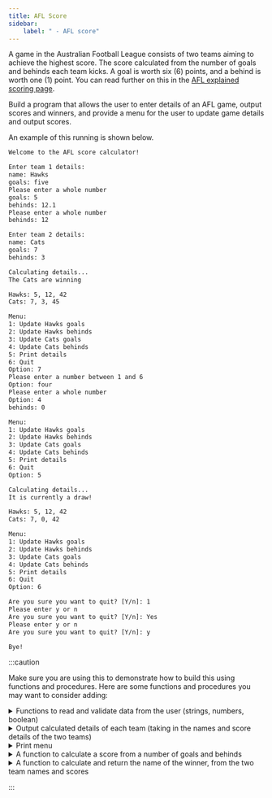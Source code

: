 ```yaml
---
title: AFL Score
sidebar:
    label: " - AFL score"
---
```


A game in the Australian Football League consists of two teams aiming to achieve the highest score. The score calculated from the number of goals and behinds each team kicks. A goal is worth six (6) points, and a behind is worth one (1) point. You can read further on this in the [AFL explained scoring page](https://afl-explained.com.au/scoring/).

Build a program that allows the user to enter details of an AFL game, output scores and winners, and provide a menu for the user to update game details and output scores.

An example of this running is shown below.

```txt
Welcome to the AFL score calculator!

Enter team 1 details:
name: Hawks
goals: five
Please enter a whole number
goals: 5
behinds: 12.1
Please enter a whole number
behinds: 12

Enter team 2 details:
name: Cats
goals: 7
behinds: 3

Calculating details...
The Cats are winning

Hawks: 5, 12, 42
Cats: 7, 3, 45

Menu:
1: Update Hawks goals
2: Update Hawks behinds
3: Update Cats goals
4: Update Cats behinds
5: Print details
6: Quit
Option: 7
Please enter a number between 1 and 6
Option: four
Please enter a whole number
Option: 4
behinds: 0

Menu:
1: Update Hawks goals
2: Update Hawks behinds
3: Update Cats goals
4: Update Cats behinds
5: Print details
6: Quit
Option: 5

Calculating details...
It is currently a draw!

Hawks: 5, 12, 42
Cats: 7, 0, 42

Menu:
1: Update Hawks goals
2: Update Hawks behinds
3: Update Cats goals
4: Update Cats behinds
5: Print details
6: Quit
Option: 6

Are you sure you want to quit? [Y/n]: 1
Please enter y or n
Are you sure you want to quit? [Y/n]: Yes
Please enter y or n
Are you sure you want to quit? [Y/n]: y

Bye!
```

:::caution

Make sure you are using this to demonstrate how to build this using functions and procedures. Here are some functions and procedures you may want to consider adding:

<details>
<summary>Functions to read and validate data from the user (strings, numbers, boolean)</summary>

*Hint: Have a look at the [Explore functions](/book/part-2-organised-code/2-organising-code/1-tour/00-2-explore-functions) page.*

</details>

<details>
<summary>Output calculated details of each team (taking in the names and score details of the two teams)</summary>

*Hint: This procedure should have 6 parameters.*

</details>

<details>
<summary>Print menu</summary>

*Hint: This procedure should have 2 parameters.*

</details>

<details>
<summary>A function to calculate a score from a number of goals and behinds</summary>

*Hint: This function should return an integer, and have 2 parameters.*

</details>

<details>
<summary>A function to calculate and return the name of the winner, from the two team names and scores</summary>

*Hint: This function should return a string, and have 4 parameters.*

</details>

:::
